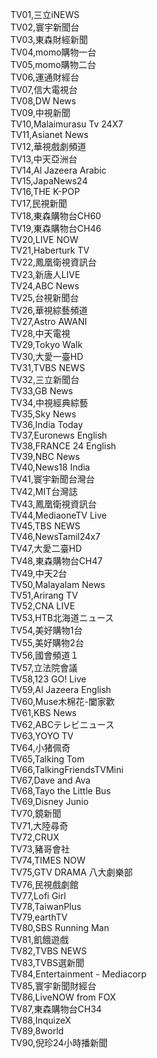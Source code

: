 TV01,三立iNEWS  
TV02,寰宇新聞台  
TV03,東森財經新聞  
TV04,momo購物一台  
TV05,momo購物二台  
TV06,運通財經台  
TV07,信大電視台  
TV08,DW News  
TV09,中視新聞  
TV10,Malaimurasu Tv 24X7  
TV11,Asianet News  
TV12,華視戲劇頻道  
TV13,中天亞洲台  
TV14,Al Jazeera Arabic  
TV15,JapaNews24  
TV16,THE K-POP  
TV17,民視新聞  
TV18,東森購物台CH60  
TV19,東森購物台CH46  
TV20,LIVE NOW  
TV21,Haberturk TV  
TV22,鳳凰衛視資訊台  
TV23,新唐人LIVE  
TV24,ABC News  
TV25,台視新聞台  
TV26,華視綜藝頻道  
TV27,Astro AWANI  
TV28,中天電視  
TV29,Tokyo Walk  
TV30,大愛一臺HD  
TV31,TVBS NEWS  
TV32,三立新聞台  
TV33,GB News  
TV34,中視經典綜藝  
TV35,Sky News  
TV36,India Today  
TV37,Euronews English  
TV38,FRANCE 24 English  
TV39,NBC News  
TV40,News18 India  
TV41,寰宇新聞台灣台  
TV42,MIT台灣誌  
TV43,鳳凰衛視資訊台  
TV44,MediaoneTV Live  
TV45,TBS NEWS  
TV46,NewsTamil24x7  
TV47,大愛二臺HD  
TV48,東森購物台CH47  
TV49,中天2台  
TV50,Malayalam News  
TV51,Arirang TV  
TV52,CNA LIVE  
TV53,HTB北海道ニュース  
TV54,美好購物1台  
TV55,美好購物2台  
TV56,國會頻道１  
TV57,立法院會議  
TV58,123 GO! Live  
TV59,Al Jazeera English  
TV60,Muse木棉花-闔家歡  
TV61,KBS News  
TV62,ABCテレビニュース  
TV63,YOYO TV  
TV64,小猪佩奇  
TV65,Talking Tom  
TV66,TalkingFriendsTVMini  
TV67,Dave and Ava  
TV68,Tayo the Little Bus  
TV69,Disney Junio  
TV70,鏡新聞  
TV71,大陸尋奇  
TV72,CRUX  
TV73,豬哥會社  
TV74,TIMES NOW  
TV75,GTV DRAMA 八大劇樂部  
TV76,民視戲劇館  
TV77,Lofi Girl  
TV78,TaiwanPlus  
TV79,earthTV  
TV80,SBS Running Man  
TV81,飢餓遊戲  
TV82,TVBS NEWS  
TV83,TVBS選新聞  
TV84,Entertainment - Mediacorp  
TV85,寰宇新聞財經台  
TV86,LiveNOW from FOX  
TV87,東森購物台CH34  
TV88,InquizeX  
TV89,8world  
TV90,倪珍24小時播新聞  

